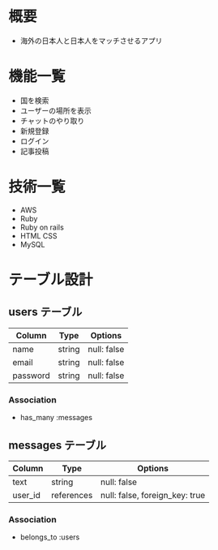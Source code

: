# 概要
- 海外の日本人と日本人をマッチさせるアプリ

# 機能一覧
- 国を検索
- ユーザーの場所を表示
- チャットのやり取り
- 新規登録
- ログイン
- 記事投稿

# 技術一覧
- AWS
- Ruby
- Ruby on rails
- HTML CSS
- MySQL

# テーブル設計

## users テーブル
| Column   | Type   | Options     |
| -------- | ------ | ----------- |
| name     | string | null: false |
| email    | string | null: false |
| password | string | null: false |

### Association
- has_many :messages

## messages テーブル
| Column | Type       | Options                        |
| ------ | ---------- | ------------------------------ |
| text   | string     | null: false                    |
| user_id| references | null: false, foreign_key: true |

### Association
- belongs_to :users
